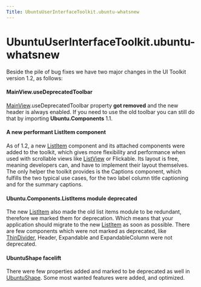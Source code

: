 ```yaml
---
Title: UbuntuUserInterfaceToolkit.ubuntu-whatsnew
---
```


# UbuntuUserInterfaceToolkit.ubuntu-whatsnew

<span class="subtitle"></span>
<!-- $$$ubuntu-whatsnew.html-description -->
<p>Beside the pile of bug fixes we have two major changes in the UI Toolkit version 1.2, as follows:</p>
<h4 >MainView.useDeprecatedToolbar</h4>
<p><a href="Ubuntu.Components.MainView.md">MainView</a>.useDeprecatedToolbar property <b>got removed</b> and the new header is always enabled. If you need to use the old toolbar you can still do that by importing <b>Ubuntu.Components</b> 1.1&#x2e;</p>
<h4 >A new performant ListItem component</h4>
<p>As of 1.2, a new <a href="Ubuntu.Components.ListItem.md">ListItem</a> component and its attached components were added to the toolkit, which gives more flexibility and performance when used with scrollable views like <a href="QtQuick.ListView.md">ListView</a> or Flickable. Its layout is free, meaning developers can, and have to implement their layout themselves. The only helper the toolkit provides is the Captions component, which fulfills the two typical use cases, for the two label column title captioning and for the summary captions.</p>
<h4 >Ubuntu.Components.ListItems module deprecated</h4>
<p>The new <a href="Ubuntu.Components.ListItem.md">ListItem</a> also made the old list items module to be redundant, therefore we marked them for deprecation. Which means that your application should migrate to the new <a href="Ubuntu.Components.ListItem.md">ListItem</a> as soon as possible. There are few components which were not marked as deprecated, like <a href="Ubuntu.Components.ListItems.ThinDivider.md">ThinDivider</a>, Header, Expandable and ExpandableColumn were not deprecated.</p>
<h4 >UbuntuShape facelift</h4>
<p>There were few properties added and marked to be deprecated as well in <a href="Ubuntu.Components.UbuntuShape.md">UbuntuShape</a>. Some most wanted features were added, and optimized.</p>
<!-- @@@ubuntu-whatsnew.html -->
